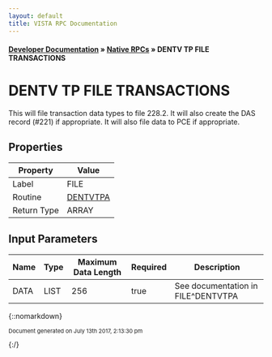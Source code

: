 ```yaml
---
layout: default
title: VISTA RPC Documentation
---
```


#### [Developer Documentation](../index) &#187; [Native RPCs](TableOfContents) &#187; DENTV TP FILE TRANSACTIONS<br/>
# DENTV TP FILE TRANSACTIONS

This will file transaction data types to file 228.2.  It will also create the DAS record (#221) if appropriate.  It will also file data to PCE if appropriate.

## Properties

Property | Value
--- | ---
Label | FILE
Routine | [DENTVTPA](http://code.osehra.org/dox/Routine_DENTVTPA_source.html)
Return Type | ARRAY


## Input Parameters

Name | Type | Maximum Data Length | Required | Description
--- | --- | --- | --- | ---
DATA | LIST | 256 | true | See documentation in FILE^DENTVTPA



{::nomarkdown} <br/><p style="font-size: 11px">Document generated on July 13th 2017, 2:13:30 pm</p>{:/}